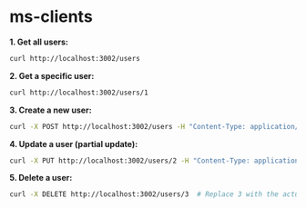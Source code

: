 # ms-clients

**1. Get all users:**

```bash
curl http://localhost:3002/users
```

**2. Get a specific user:**

```bash
curl http://localhost:3002/users/1
```

**3. Create a new user:**

```bash
curl -X POST http://localhost:3002/users -H "Content-Type: application/json" -d '{ "name": "New User", "email": "newuser@example.com" }'
```

**4. Update a user (partial update):**

```bash
curl -X PUT http://localhost:3002/users/2 -H "Content-Type: application/json" -d '{ "email": "updatedemail@example.com" }'
```

**5. Delete a user:**

```bash
curl -X DELETE http://localhost:3002/users/3  # Replace 3 with the actual user ID
```
